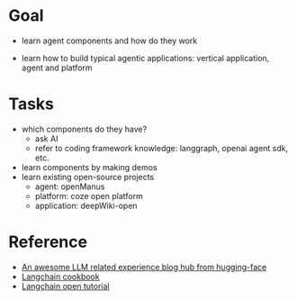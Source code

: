 # Goal

- learn agent components and how do they work

* learn how to build typical agentic applications: vertical application, agent and platform

# Tasks

- which components do they have?
  - ask AI
  - refer to coding framework knowledge: langgraph, openai agent sdk, etc.
- learn components by making demos
- learn existing open-source projects
  - agent: openManus
  - platform: coze open platform
  - application: deepWiki-open

# Reference

- [An awesome LLM related experience blog hub from hugging-face](https://huggingface.co/learn)
- [Langchain cookbook](https://github.com/langchain-ai/langchain/tree/master/cookbook)
- [Langchain open tutorial](https://langchain-opentutorial.gitbook.io/langchain-opentutorial)

